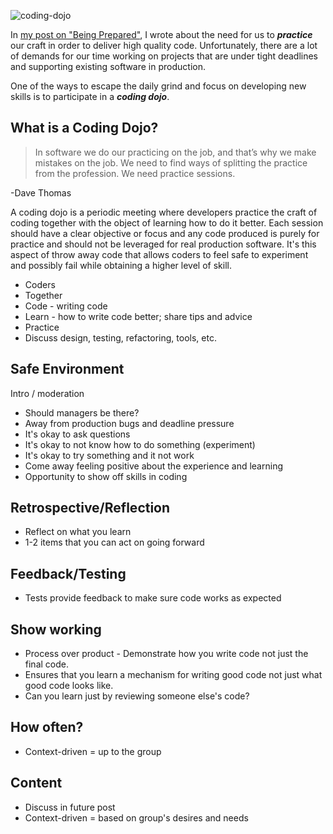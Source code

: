 ![coding-dojo](https://cloud.githubusercontent.com/assets/177508/8803684/d8a699fc-2f8d-11e5-9dc7-677d3fcb967a.jpg)

In [my post on "Being Prepared"](http://www.qualitysoftwarematters.com/2015/07/being-prepared.html), I wrote about the need for us to ***practice*** our craft in order to deliver high quality code.  Unfortunately, there are a lot of demands for our time working on projects that are under tight deadlines and supporting existing software in production.

One of the ways to escape the daily grind and focus on developing new skills is to participate in a ***coding dojo***.

## What is a Coding Dojo? ##

> In software we do our practicing on the job, and
that’s why we make mistakes on the job. We need
to find ways of splitting the practice from the profession.
We need practice sessions.

-Dave Thomas

A coding dojo is a periodic meeting where developers practice the craft of coding together with the object of learning how to do it better.  Each session should have a clear objective or focus and any code produced is purely for practice and should not be leveraged for real production software.  It's this aspect of throw away code that allows coders to feel safe to experiment and possibly fail while obtaining a higher level of skill.

* Coders
* Together
* Code - writing code
* Learn - how to write code better; share tips and advice
* Practice
* Discuss design, testing, refactoring, tools, etc.

## Safe Environment ##
Intro / moderation

* Should managers be there?
* Away from production bugs and deadline pressure
* It's okay to ask questions
* It's okay to not know how to do something (experiment)
* It's okay to try something and it not work
* Come away feeling positive about the experience and learning
* Opportunity to show off skills in coding

## Retrospective/Reflection ##
* Reflect on what you learn
* 1-2 items that you can act on going forward

## Feedback/Testing ##
* Tests provide feedback to make sure code works as expected

## Show working ##
* Process over product - Demonstrate how you write code not just the final code.
* Ensures that you learn a mechanism for writing good code not just what good code looks like.
* Can you learn just by reviewing someone else's code?

## How often? ##
* Context-driven = up to the group

## Content ##
* Discuss in future post
* Context-driven = based on group's desires and needs
